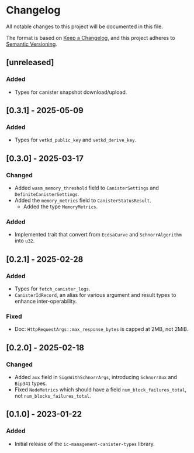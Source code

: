 # Changelog

All notable changes to this project will be documented in this file.

The format is based on [Keep a Changelog](https://keepachangelog.com/en/1.0.0/),
and this project adheres to [Semantic Versioning](https://semver.org/spec/v2.0.0.html).

## [unreleased]

### Added
- Types for canister snapshot download/upload.

## [0.3.1] - 2025-05-09

### Added

- Types for `vetkd_public_key` and `vetkd_derive_key`.

## [0.3.0] - 2025-03-17

### Changed

- Added `wasm_memory_threshold` field to `CanisterSettings` and `DefiniteCanisterSettings`.
- Added the `memory_metrics` field to `CanisterStatusResult`.
  - Added the type `MemoryMetrics`.

### Added

- Implemented trait that convert from `EcdsaCurve` and `SchnorrAlgorithm` into `u32`.

## [0.2.1] - 2025-02-28

### Added

- Types for `fetch_canister_logs`.
- `CanisterIdRecord`, an alias for various argument and result types to enhance inter-operability.

### Fixed

- Doc: `HttpRequestArgs::max_response_bytes` is capped at 2MB, not 2MiB.

## [0.2.0] - 2025-02-18

### Changed

- Added `aux` field in `SignWithSchnorrArgs`, introducing `SchnorrAux` and `Bip341` types.
- Fixed `NodeMetrics` which should have a field `num_block_failures_total`, not `num_blocks_failures_total`.

## [0.1.0] - 2023-01-22

### Added

- Initial release of the `ic-management-canister-types` library.
